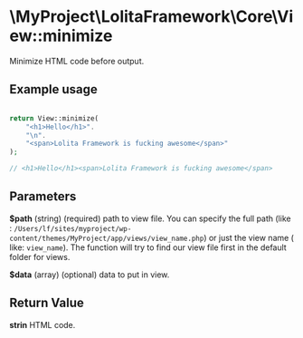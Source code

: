 \MyProject\LolitaFramework\Core\View::minimize
===

Minimize HTML code before output.

Example usage
---
```php

return View::minimize(
    "<h1>Hello</h1>".
    "\n".
    "<span>Lolita Framework is fucking awesome</span>"
);

// <h1>Hello</h1><span>Lolita Framework is fucking awesome</span>


```
Parameters
---
**$path** (string) (required) path to view file. You can specify the full path (like : `/Users/lf/sites/myproject/wp-content/themes/MyProject/app/views/view_name.php`) or just the view name ( like: `view_name`). The function will try to find our view file first in the default folder for views.

**$data** (array) (optional) data to put in view.

Return Value
---
**strin** HTML code.
